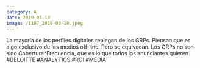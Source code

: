 ```yaml
--- 
category: A 
date: 2019-03-18 
image: /1107_2019-03-18.jpeg 
--- 
```


La mayoría de los perfiles digitales reniegan de los GRPs. Piensan que es algo exclusivo de los medios off-line. Pero se equivocan. Los GRPs no son sino Cobertura*Frecuencia, que es lo que todos los anunciantes quieren. #DELOITTE #ANALYTICS #ROI #MEDIA